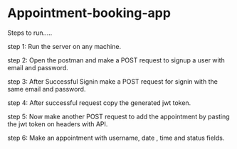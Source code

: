 # Appointment-booking-app
Steps to run.....

step 1: Run the server on any machine.

step 2: Open the postman and make a POST request to signup a user with email and password.

step 3: After Successful Signin make a POST request for signin with the same email and password.

step 4: After successful request copy the generated jwt token.

step 5: Now make another POST request to add the appointment by pasting the jwt token on headers with API.

step 6: Make an appointment with username, date , time and status fields.
